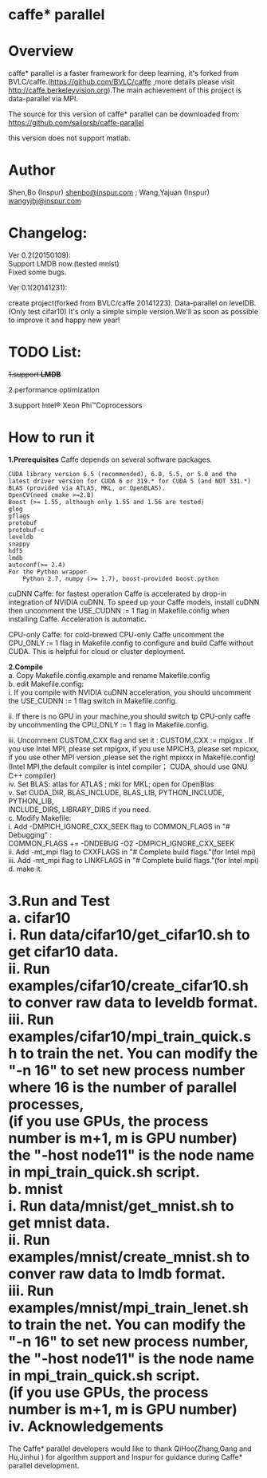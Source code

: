 ﻿caffe* parallel 
============================

Overview
============================
caffe* parallel is a faster framework for deep learning, it's forked from 
BVLC/caffe.(https://github.com/BVLC/caffe ,more details please visit 
http://caffe.berkeleyvision.org).The main achievement of this project is 
data-parallel via MPI.

The source for this version of caffe* parallel can be downloaded from:
https://github.com/sailorsb/caffe-parallel

this version does not support matlab.

Author
============================
Shen,Bo (Inspur) shenbo@inspur.com ; Wang,Yajuan (Inspur) wangyjbj@inspur.com

Changelog:
============================
Ver 0.2(20150109):  
 Support LMDB now.(tested mnist)  
 Fixed some bugs.  


Ver 0.1(20141231):

 create project(forked from BVLC/caffe 20141223).
 Data-parallel on levelDB.(Only test cifar10) 
 It's only a simple simple version.We'll as soon as 
possible to improve it and happy new year!

TODO List:
============================
<del>1.support <b>LMDB</b></del>  

2.performance optimization  

3.support Intel® Xeon Phi™Coprocessors  

How to run it
============================
<b>1.Prerequisites</b>
Caffe depends on several software packages.

    CUDA library version 6.5 (recommended), 6.0, 5.5, or 5.0 and the latest driver version for CUDA 6 or 319.* for CUDA 5 (and NOT 331.*)  
    BLAS (provided via ATLAS, MKL, or OpenBLAS).  
    OpenCV(need cmake >=2.8)  
    Boost (>= 1.55, although only 1.55 and 1.56 are tested)  
    glog  
    gflags  
    protobuf  
    protobuf-c  
    leveldb  
    snappy  
    hdf5  
    lmdb  
    autoconf(>= 2.4)  
    For the Python wrapper  
        Python 2.7, numpy (>= 1.7), boost-provided boost.python  

cuDNN Caffe: for fastest operation Caffe is accelerated by drop-in integration of 
NVIDIA cuDNN. To speed up your Caffe models, install cuDNN then uncomment the 
USE_CUDNN := 1 flag in Makefile.config when installing Caffe. Acceleration is 
automatic.  

CPU-only Caffe: for cold-brewed CPU-only Caffe uncomment the CPU_ONLY := 1 flag 
in Makefile.config to configure and build Caffe without CUDA. This is helpful for 
cloud or cluster deployment.  

<b>2.Compile</b>  
a. Copy Makefile.config.example and rename Makefile.config  
b. edit Makefile.config:   
   i. If you compile with NVIDIA cuDNN acceleration, you should uncomment the 
USE_CUDNN := 1 flag switch in Makefile.config.  
  
  ii. If there is no GPU in your machine,you should switch tp CPU-only caffe by 
uncommenting the CPU_ONLY := 1 flag in Makefile.config.  
  
 iii. Uncomment CUSTOM_CXX flag and set it : CUSTOM_CXX := mpigxx . If you use Intel 
MPI, please set mpigxx, if you use MPICH3, please set mpicxx, if you use other MPI 
version ,please set the right mpixxx in Makefile.config! (Intel MPI,the default 
compiler is intel compiler； CUDA, should use GNU C++ compiler)  
  iv. Set BLAS: atlas for ATLAS ; mkl for MKL; open for OpenBlas  
  v. Set CUDA_DIR, BLAS_INCLUDE, BLAS_LIB, PYTHON_INCLUDE, PYTHON_LIB,   
INCLUDE_DIRS, LIBRARY_DIRS if you need.  
c. Modify Makefile:  
   i. Add -DMPICH_IGNORE_CXX_SEEK flag to COMMON_FLAGS in "# Debugging" :   
COMMON_FLAGS += -DNDEBUG -O2 -DMPICH_IGNORE_CXX_SEEK  
  ii. Add -mt_mpi flag to CXXFLAGS in "# Complete build flags."(for Intel mpi)  
 iii. Add -mt_mpi flag to LINKFLAGS in "# Complete build flags."(for Intel mpi)  
d. make it.  
  
<b>3.Run and Test</b>  
a. cifar10  
   i. Run data/cifar10/get_cifar10.sh to get cifar10 data.  
  ii. Run examples/cifar10/create_cifar10.sh to conver raw data to leveldb format.  
 iii. Run examples/cifar10/mpi_train_quick.sh to train the net. You can modify the   
"-n 16" to set new process number where 16 is the number of parallel processes,  
(if you use GPUs, the process number is m+1, m is GPU number)  
the "-host node11" is the node name in mpi_train_quick.sh script.  
b. mnist  
   i. Run data/mnist/get_mnist.sh to get mnist data.  
  ii. Run examples/mnist/create_mnist.sh to conver raw data to lmdb format.  
 iii. Run examples/mnist/mpi_train_lenet.sh to train the net. You can modify the 
"-n 16" to set new process number, the "-host node11" is the node name in 
mpi_train_quick.sh script.  
(if you use GPUs, the process number is m+1, m is GPU number)  
  iv. 
Acknowledgements
============================
The Caffe* parallel developers would like to thank QiHoo(Zhang,Gang  and Hu,Jinhui ) 
for algorithm support and Inspur for guidance during Caffe* parallel development.  


